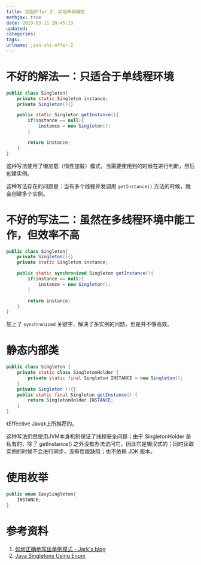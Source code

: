 ```yaml
---
title: 剑指Offer 2. 实现单例模式
mathjax: true
date: 2019-03-11 20:45:13
updated:
categories:
tags:
urlname: jian-zhi-offer-2
---
```




<!-- more -->

# 不好的解法一：只适合于单线程环境

```java
public class Singleton{
    private static Singleton instance;
    private Singleton(){}

    public static Singleton getInstance(){
        if(instance == null){
            instance = new Singleton();
        }

        return instance;
    }
}
```

这种写法使用了懒加载（惰性加载）模式，当需要使用到的时候在进行判断，然后创建实例。

这种写法存在的问题是：当有多个线程并发调用 `getInstance()` 方法的时候，就会创建多个实例。

# 不好的写法二：虽然在多线程环境中能工作，但效率不高

```java
public class Singleton{
    private Singleton(){}
    private static Singleton instance;

    public static synchronized Singleton getInstance(){
        if(instance == null){
            instance = new Singleton();
        }

        return instance;
    }
}
```

加上了 `synchronized` 关键字，解决了多实例的问题，但是并不够高效。



# 静态内部类

```java
public class Singleton {  
    private static class SingletonHolder {  
        private static final Singleton INSTANCE = new Singleton();  
    }  
    private Singleton (){}  
    public static final Singleton getInstance() {  
        return SingletonHolder.INSTANCE; 
    }  
}
```

《Effective Java》上所推荐的。

这种写法仍然使用JVM本身机制保证了线程安全问题；由于 SingletonHolder 是私有的，除了 getInstance() 之外没有办法访问它，因此它是懒汉式的；同时读取实例的时候不会进行同步，没有性能缺陷；也不依赖 JDK 版本。

# 使用枚举

```java
public enum EasySingleton{
    INSTANCE;
}
```





# 参考资料

1. [如何正确地写出单例模式 - Jark's blog](http://wuchong.me/blog/2014/08/28/how-to-correctly-write-singleton-pattern/)
2. [Java Singletons Using Enum](https://dzone.com/articles/java-singletons-using-enum)